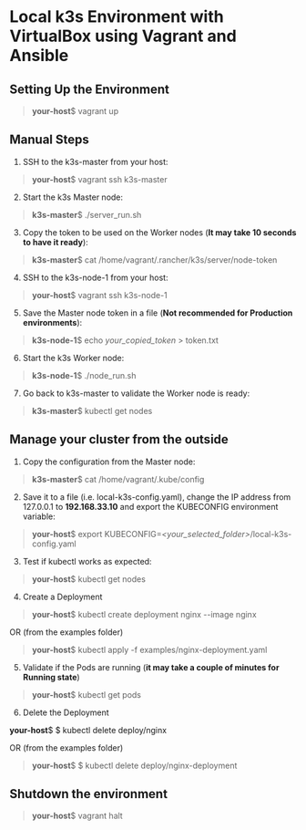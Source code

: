# Local k3s Environment with VirtualBox using Vagrant and Ansible

## Setting Up the Environment

> **your-host**$ vagrant up

## Manual Steps

1. SSH to the k3s-master from your host:

> **your-host**$ vagrant ssh k3s-master

2. Start the k3s Master node:

> **k3s-master**$ ./server_run.sh

3. Copy the token to be used on the Worker nodes (**It may take 10 seconds to have it ready**):

> **k3s-master**$ cat /home/vagrant/.rancher/k3s/server/node-token

4. SSH to the k3s-node-1 from your host:

> **your-host**$ vagrant ssh k3s-node-1

5. Save the Master node token in a file (**Not recommended for Production environments**):

> **k3s-node-1**$ echo *your_copied_token* > token.txt

6. Start the k3s Worker node:

> **k3s-node-1**$ ./node_run.sh

7. Go back to k3s-master to validate the Worker node is ready:

> **k3s-master**$ kubectl get nodes

## Manage your cluster from the outside

1. Copy the configuration from the Master node:

> **k3s-master**$ cat /home/vagrant/.kube/config

2. Save it to a file (i.e. local-k3s-config.yaml), change the IP address from 127.0.0.1 to **192.168.33.10** and export the KUBECONFIG environment variable:

> **your-host**$ export KUBECONFIG=*<your_selected_folder>*/local-k3s-config.yaml

3. Test if kubectl works as expected:

> **your-host**$ kubectl get nodes

4. Create a Deployment 

> **your-host**$ kubectl create deployment nginx --image nginx

OR (from the examples folder)

> **your-host**$ kubectl apply -f examples/nginx-deployment.yaml

5. Validate if the Pods are running (**it may take a couple of minutes for Running state**)

> **your-host**$ kubectl get pods

6. Delete the Deployment 

**your-host**$ $ kubectl delete deploy/nginx

OR (from the examples folder)

> **your-host**$ $ kubectl delete deploy/nginx-deployment

## Shutdown the environment

> **your-host**$ vagrant halt